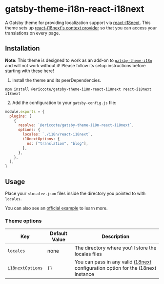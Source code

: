 # gatsby-theme-i18n-react-i18next

A Gatsby theme for providing localization support via [react-i18next](https://react.i18next.com/). This theme sets up [react-i18next's context provider](https://react.i18next.com/latest/i18nextprovider) so that you can access your translations on every page.

## Installation

**Note:** This theme is designed to work as an add-on to [`gatsby-theme-i18n`](https://www.gatsbyjs.com/plugins/gatsby-theme-i18n/) and will not work without it! Please follow its setup instructions before starting with these here!

1. Install the theme and its peerDependencies.

```shell
npm install @ericcote/gatsby-theme-i18n-react-i18next react-i18next i18next
```

2. Add the configuration to your `gatsby-config.js` file:

```js
module.exports = {
  plugins: [
    {
      resolve: `@ericcote/gatsby-theme-i18n-react-i18next`,
      options: {
        locales: `./i18n/react-i18next`,
        i18nextOptions: {
          ns: ["translation", "blog"],
        },
      },
    },
  ],
}
```

## Usage

Place your `<locale>.json` files inside the directory you pointed to with `locales`.

You can also see an [official example](https://github.com/gatsbyjs/themes/tree/master/starters/example-react-i18next) to learn more.

### Theme options

| Key              | Default Value | Description                                                                                                                               |
| ---------------- | ------------- | ----------------------------------------------------------------------------------------------------------------------------------------- |
| `locales`        | none          | The directory where you'll store the locales files                                                                                        |
| `i18nextOptions` | `{}`          | You can pass in any valid [i18next](https://www.i18next.com/overview/configuration-options) configuration option for the i18next instance |
